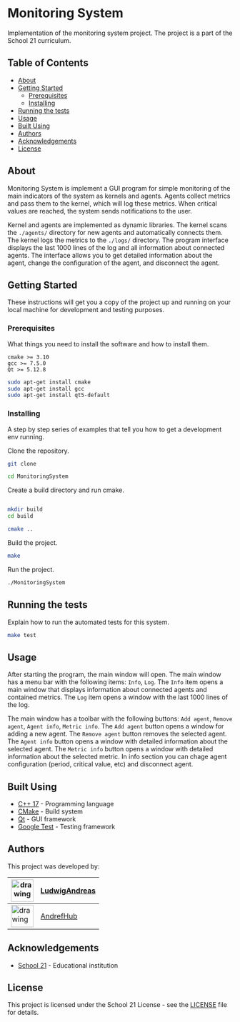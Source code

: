 # Monitoring System

Implementation of the monitoring system project. The project is a part of the School 21 curriculum.

## Table of Contents

- [About](#about)
- [Getting Started](#getting-started)
  - [Prerequisites](#prerequisites)
  - [Installing](#installing)
- [Running the tests](#running-the-tests)
- [Usage](#usage)
- [Built Using](#built-using)
- [Authors](#authors)
- [Acknowledgements](#acknowledgements)
- [License](#license)

## About

Monitoring System is implement a GUI program for simple monitoring of the main indicators of the system as kernels and agents. Agents  collect metrics and pass them to the kernel, which will log these metrics. When critical values are reached, the system sends notifications to the user.

Kernel and agents are implemented as dynamic libraries. The kernel scans the `./agents/` directory for new agents and automatically connects them. The kernel logs the metrics to the `./logs/` directory. The program interface displays the last 1000 lines of the log and all information about connected agents. The interface allows you to get detailed information about the agent, change the configuration of the agent, and disconnect the agent.

## Getting Started

These instructions will get you a copy of the project up and running on your local machine for development and testing purposes.

### Prerequisites

What things you need to install the software and how to install them.

```text
cmake >= 3.10
gcc >= 7.5.0
Qt >= 5.12.8
```

```bash
sudo apt-get install cmake
sudo apt-get install gcc
sudo apt-get install qt5-default
```

### Installing

A step by step series of examples that tell you how to get a development env running.

Clone the repository.

```bash
git clone

cd MonitoringSystem
```

Create a build directory and run cmake.

```bash

mkdir build
cd build

cmake ..
```

Build the project.

```bash
make
```

Run the project.

```bash
./MonitoringSystem
```

## Running the tests

Explain how to run the automated tests for this system.

```bash
make test
```

## Usage

After starting the program, the main window will open. The main window has a menu bar with the following items: `Info`, `Log`. The `Info` item opens a main window that displays information about connected agents and contained metrics. The `Log` item opens a window with the last 1000 lines of the log.

The main window has a toolbar with the following buttons: `Add agent`, `Remove agent`, `Agent info`, `Metric info`. The `Add agent` button opens a window for adding a new agent. The `Remove agent` button removes the selected agent. The `Agent info` button opens a window with detailed information about the selected agent. The `Metric info` button opens a window with detailed information about the selected metric. In info section you can chage agent configuration (period, critical value, etc) and disconnect agent.

## Built Using

- [C++ 17](https://isocpp.org/) - Programming language
- [CMake](https://cmake.org/) - Build system
- [Qt](https://www.qt.io/) - GUI framework
- [Google Test](https://google.github.io/googletest/) - Testing framework

## Authors

This project was developed by:

| <img src="https://avatars.githubusercontent.com/u/88089961?v=4" alt="drawing" width="50"/> |[LudwigAndreas](https://github.com/LudwigAndreas)|
| --- | --- |
| <img src="https://avatars.githubusercontent.com/u/57820208?s=60&v=4" alt="drawing" width="50"/> | [AndrefHub](https://github.com/AndrefHub) |

## Acknowledgements

- [School 21](https://21-school.ru/) - Educational institution

## License

This project is licensed under the School 21 License - see the [LICENSE](LICENSE) file for details.
